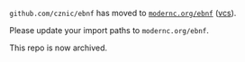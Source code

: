 `github.com/cznic/ebnf` has moved to [`modernc.org/ebnf`](https://godoc.org/modernc.org/ebnf) ([vcs](https://gitlab.com/cznic/ebnf)).

Please update your import paths to `modernc.org/ebnf`.

This repo is now archived.
